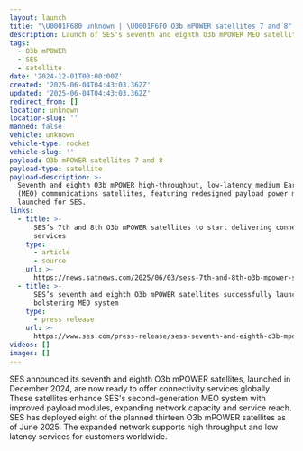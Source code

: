 ```yaml
---
layout: launch
title: "\U0001F680 unknown | \U0001F6F0 O3b mPOWER satellites 7 and 8"
description: Launch of SES's seventh and eighth O3b mPOWER MEO satellites.
tags:
  - O3b mPOWER
  - SES
  - satellite
date: '2024-12-01T00:00:00Z'
created: '2025-06-04T04:43:03.362Z'
updated: '2025-06-04T04:43:03.362Z'
redirect_from: []
location: unknown
location-slug: ''
manned: false
vehicle: unknown
vehicle-type: rocket
vehicle-slug: ''
payload: O3b mPOWER satellites 7 and 8
payload-type: satellite
payload-description: >-
  Seventh and eighth O3b mPOWER high-throughput, low-latency medium Earth orbit
  (MEO) communications satellites, featuring redesigned payload power modules,
  launched for SES.
links:
  - title: >-
      SES’s 7th and 8th O3b mPOWER satellites to start delivering connectivity
      services
    type:
      - article
      - source
    url: >-
      https://news.satnews.com/2025/06/03/sess-7th-and-8th-o3b-mpower-satellites-to-start-delivering-connectivity-services/
  - title: >-
      SES’s seventh and eighth O3b mPOWER satellites successfully launched,
      bolstering MEO system
    type:
      - press release
    url: >-
      https://www.ses.com/press-release/sess-seventh-and-eighth-o3b-mpower-satellites-successfully-launched-bolstering-meo
videos: []
images: []
---
```

SES announced its seventh and eighth O3b mPOWER satellites, launched in December 2024, are now ready to offer connectivity services globally. These satellites enhance SES's second-generation MEO system with improved payload modules, expanding network capacity and service reach. SES has deployed eight of the planned thirteen O3b mPOWER satellites as of June 2025. The expanded network supports high throughput and low latency services for customers worldwide.
